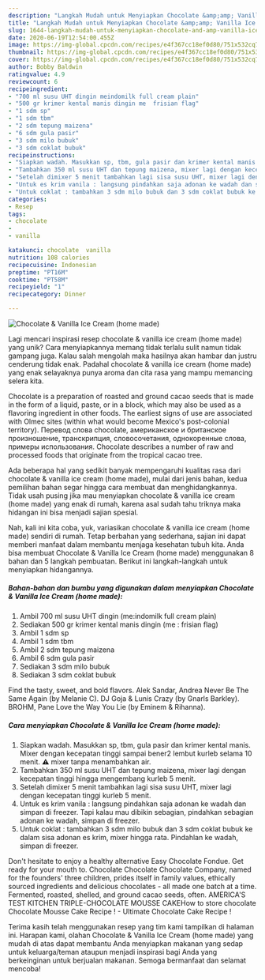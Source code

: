 ```yaml
---
description: "Langkah Mudah untuk Menyiapkan Chocolate &amp;amp; Vanilla Ice Cream (home made), Lezat"
title: "Langkah Mudah untuk Menyiapkan Chocolate &amp;amp; Vanilla Ice Cream (home made), Lezat"
slug: 1644-langkah-mudah-untuk-menyiapkan-chocolate-and-amp-vanilla-ice-cream-home-made-lezat
date: 2020-06-19T12:54:00.455Z
image: https://img-global.cpcdn.com/recipes/e4f367cc18ef0d80/751x532cq70/chocolate-vanilla-ice-cream-home-made-foto-resep-utama.jpg
thumbnail: https://img-global.cpcdn.com/recipes/e4f367cc18ef0d80/751x532cq70/chocolate-vanilla-ice-cream-home-made-foto-resep-utama.jpg
cover: https://img-global.cpcdn.com/recipes/e4f367cc18ef0d80/751x532cq70/chocolate-vanilla-ice-cream-home-made-foto-resep-utama.jpg
author: Bobby Baldwin
ratingvalue: 4.9
reviewcount: 6
recipeingredient:
- "700 ml susu UHT dingin meindomilk full cream plain"
- "500 gr krimer kental manis dingin me  frisian flag"
- "1 sdm sp"
- "1 sdm tbm"
- "2 sdm tepung maizena"
- "6 sdm gula pasir"
- "3 sdm milo bubuk"
- "3 sdm coklat bubuk"
recipeinstructions:
- "Siapkan wadah. Masukkan sp, tbm, gula pasir dan krimer kental manis. Mixer dengan kecepatan tinggi sampai bener2 lembut kurleb selama 10 menit. ⚠ mixer tanpa menambahkan air."
- "Tambahkan 350 ml susu UHT dan tepung maizena, mixer lagi dengan kecepatan tinggi hingga mengembang kurleb 5 menit."
- "Setelah dimixer 5 menit tambahkan lagi sisa susu UHT, mixer lagi dengan kecepatan tinggi kurleb 5 menit."
- "Untuk es krim vanila : langsung pindahkan saja adonan ke wadah dan simpan di freezer. Tapi kalau mau dibikin sebagian, pindahkan sebagian adonan ke wadah, simpan di freezer."
- "Untuk coklat : tambahkan 3 sdm milo bubuk dan 3 sdm coklat bubuk ke dalam sisa adonan es krim, mixer hingga rata. Pindahlan ke wadah, simpan di freezer."
categories:
- Resep
tags:
- chocolate
- 
- vanilla

katakunci: chocolate  vanilla 
nutrition: 108 calories
recipecuisine: Indonesian
preptime: "PT16M"
cooktime: "PT58M"
recipeyield: "1"
recipecategory: Dinner

---
```



![Chocolate &amp; Vanilla Ice Cream (home made)](https://img-global.cpcdn.com/recipes/e4f367cc18ef0d80/751x532cq70/chocolate-vanilla-ice-cream-home-made-foto-resep-utama.jpg)

Lagi mencari inspirasi resep chocolate &amp; vanilla ice cream (home made) yang unik? Cara menyiapkannya memang tidak terlalu sulit namun tidak gampang juga. Kalau salah mengolah maka hasilnya akan hambar dan justru cenderung tidak enak. Padahal chocolate &amp; vanilla ice cream (home made) yang enak selayaknya punya aroma dan cita rasa yang mampu memancing selera kita.

Chocolate is a preparation of roasted and ground cacao seeds that is made in the form of a liquid, paste, or in a block, which may also be used as a flavoring ingredient in other foods. The earliest signs of use are associated with Olmec sites (within what would become Mexico&#39;s post-colonial territory). Перевод слова chocolate, американское и британское произношение, транскрипция, словосочетания, однокоренные слова, примеры использования. Chocolate describes a number of raw and processed foods that originate from the tropical cacao tree.

Ada beberapa hal yang sedikit banyak mempengaruhi kualitas rasa dari chocolate &amp; vanilla ice cream (home made), mulai dari jenis bahan, kedua pemilihan bahan segar hingga cara membuat dan menghidangkannya. Tidak usah pusing jika mau menyiapkan chocolate &amp; vanilla ice cream (home made) yang enak di rumah, karena asal sudah tahu triknya maka hidangan ini bisa menjadi sajian spesial.


Nah, kali ini kita coba, yuk, variasikan chocolate &amp; vanilla ice cream (home made) sendiri di rumah. Tetap berbahan yang sederhana, sajian ini dapat memberi manfaat dalam membantu menjaga kesehatan tubuh kita. Anda bisa membuat Chocolate &amp; Vanilla Ice Cream (home made) menggunakan 8 bahan dan 5 langkah pembuatan. Berikut ini langkah-langkah untuk menyiapkan hidangannya.

<!--inarticleads1-->

##### Bahan-bahan dan bumbu yang digunakan dalam menyiapkan Chocolate &amp; Vanilla Ice Cream (home made):

1. Ambil 700 ml susu UHT dingin (me:indomilk full cream plain)
1. Sediakan 500 gr krimer kental manis dingin (me : frisian flag)
1. Ambil 1 sdm sp
1. Ambil 1 sdm tbm
1. Ambil 2 sdm tepung maizena
1. Ambil 6 sdm gula pasir
1. Sediakan 3 sdm milo bubuk
1. Sediakan 3 sdm coklat bubuk


Find the tasty, sweet, and bold flavors. Alek Sandar, Andrea Never Be The Same Again (by Melanie C). DJ Goja &amp; Lunis Crazy (by Gnarls Barkley). BROHM, Pane Love the Way You Lie (by Eminem &amp; Rihanna). 

<!--inarticleads2-->

##### Cara menyiapkan Chocolate &amp; Vanilla Ice Cream (home made):

1. Siapkan wadah. Masukkan sp, tbm, gula pasir dan krimer kental manis. Mixer dengan kecepatan tinggi sampai bener2 lembut kurleb selama 10 menit. ⚠ mixer tanpa menambahkan air.
1. Tambahkan 350 ml susu UHT dan tepung maizena, mixer lagi dengan kecepatan tinggi hingga mengembang kurleb 5 menit.
1. Setelah dimixer 5 menit tambahkan lagi sisa susu UHT, mixer lagi dengan kecepatan tinggi kurleb 5 menit.
1. Untuk es krim vanila : langsung pindahkan saja adonan ke wadah dan simpan di freezer. Tapi kalau mau dibikin sebagian, pindahkan sebagian adonan ke wadah, simpan di freezer.
1. Untuk coklat : tambahkan 3 sdm milo bubuk dan 3 sdm coklat bubuk ke dalam sisa adonan es krim, mixer hingga rata. Pindahlan ke wadah, simpan di freezer.


Don&#39;t hesitate to enjoy a healthy alternative Easy Chocolate Fondue. Get ready for your mouth to. Chocolate Chocolate Chocolate Company, named for the founders&#39; three children, prides itself in family values, ethically sourced ingredients and delicious chocolates - all made one batch at a time. Fermented, roasted, shelled, and ground cacao seeds, often. AMERICA&#39;S TEST KITCHEN TRIPLE-CHOCOLATE MOUSSE CAKEHow to store chocolate Chocolate Mousse Cake Recipe ! - Ultimate Chocolate Cake Recipe ! 

Terima kasih telah menggunakan resep yang tim kami tampilkan di halaman ini. Harapan kami, olahan Chocolate &amp; Vanilla Ice Cream (home made) yang mudah di atas dapat membantu Anda menyiapkan makanan yang sedap untuk keluarga/teman ataupun menjadi inspirasi bagi Anda yang berkeinginan untuk berjualan makanan. Semoga bermanfaat dan selamat mencoba!
